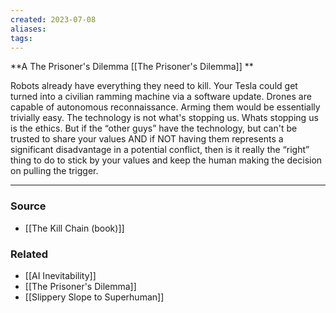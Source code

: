 ```yaml
---
created: 2023-07-08
aliases: 
tags: 
---
```

**A The Prisoner's Dilemma [[The Prisoner's Dilemma]] **

Robots already have everything they need to kill. Your Tesla could get turned into a civilian ramming machine via a software update. Drones are capable of autonomous reconnaissance. Arming them would be essentially trivially easy. The technology is not what's stopping us. Whats stopping us is the ethics. But if the “other guys” have the technology, but can't be trusted to share your values AND if NOT having them represents a significant disadvantage in a potential conflict, then is it really the “right” thing to do to stick by your values and keep the human making the decision on pulling the trigger.

****
### Source
- [[The Kill Chain (book)]]

### Related
- [[AI Inevitability]] 
- [[The Prisoner's Dilemma]] 
- [[Slippery Slope to Superhuman]]